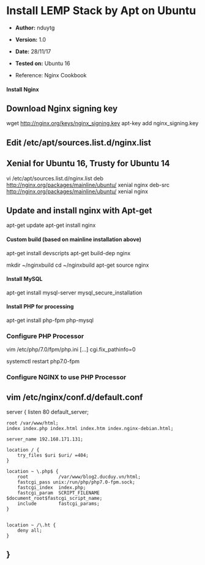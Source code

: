 # Install LEMP Stack by Apt on Ubuntu

- **Author:** nduytg
- **Version:** 1.0
- **Date:** 28/11/17
- **Tested on:** Ubuntu 16

- Reference: Nginx Cookbook

#### Install Nginx
## Download Nginx signing key
wget http://nginx.org/keys/nginx_signing.key
apt-key add nginx_signing.key

## Edit /etc/apt/sources.list.d/nginx.list
## Xenial for Ubuntu 16, Trusty for Ubuntu 14
vi /etc/apt/sources.list.d/nginx.list
deb http://nginx.org/packages/mainline/ubuntu/ xenial nginx
deb-src http://nginx.org/packages/mainline/ubuntu/ xenial nginx

## Update and install nginx with Apt-get
apt-get update
apt-get install nginx

#### Custom build (based on mainline installation above)
apt-get install devscripts
apt-get build-dep nginx

mkdir ~/nginxbuild
cd ~/nginxbuild
apt-get source nginx

#### Install MySQL
apt-get install mysql-server
mysql_secure_installation

#### Install PHP for processing
apt-get install php-fpm php-mysql

### Configure PHP Processor
vim /etc/php/7.0/fpm/php.ini
[...]
cgi.fix_pathinfo=0

systemctl restart php7.0-fpm

### Configure NGINX to use PHP Processor
vim /etc/nginx/conf.d/default.conf
---
server {
    listen 80 default_server;

    root /var/www/html;
    index index.php index.html index.htm index.nginx-debian.html;

    server_name 192.168.171.131;

    location / {
        try_files $uri $uri/ =404;
    }

	location ~ \.php$ {
        root           /var/www/blog2.ducduy.vn/html;
        fastcgi_pass unix:/run/php/php7.0-fpm.sock;
        fastcgi_index  index.php;
        fastcgi_param  SCRIPT_FILENAME  $document_root$fastcgi_script_name;
        include        fastcgi_params;
    }


    location ~ /\.ht {
        deny all;
    }
}
---
